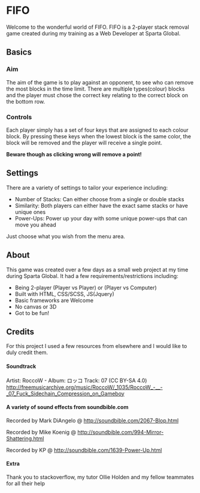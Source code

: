 # FIFO
Welcome to the wonderful world of FIFO. FIFO is a 2-player stack removal game created during my training as a Web Developer at Sparta Global.

## Basics

### Aim
The aim of the game is to play against an opponent, to see who can remove the most blocks in the time limit. There are multiple types(colour) blocks and the player must chose the correct key relating to the correct block on the bottom row.


### Controls
Each player simply has a set of four keys that are assigned to each colour block. By pressing these keys when the lowest block is the same color, the block will be removed and the player will receive a single point.

__Beware though as clicking wrong will remove a point!__

## Settings
There are a variety of settings to tailor your experience including:
* Number of Stacks: Can either choose from a single or double stacks
* Similarity: Both players can either have the exact same stacks or have unique ones
* Power-Ups: Power up your day with some unique power-ups that can move you ahead

Just choose what you wish from the menu area.

## About
This game was created over a few days as a small web project at my time during Sparta Global. It had a few requirements/restrictions including:
* Being 2-player (Player vs Player) or (Player vs Computer)
* Built with HTML, CSS/SCSS, JS(Jquery)
* Basic frameworks are Welcome
* No canvas or 3D
* Got to be fun!

## Credits
For this project I used a few resources from elsewhere and I would like to duly credit them.

#### Soundtrack
Artist: RoccoW - Album: ロッコ Track: 07 (CC BY-SA 4.0)
 http://freemusicarchive.org/music/RoccoW/_1035/RoccoW_-__-_07_Fuck_Sidechain_Compression_on_Gameboy

#### A variety of sound effects from soundbible.com
Recorded by Mark DiAngelo @ http://soundbible.com/2067-Blop.html

Recorded by Mike Koenig @ http://soundbible.com/994-Mirror-Shattering.html

Recorded by KP @ http://soundbible.com/1639-Power-Up.html

#### Extra
Thank you to stackoverflow, my tutor Ollie Holden and my fellow teammates for all their help
